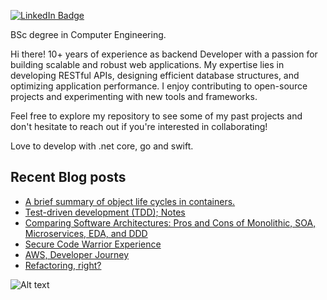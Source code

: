 [![LinkedIn Badge](https://img.shields.io/badge/LinkedIn-Profile-informational?style=flat&logo=linkedin&logoColor=white&color=0D76A8)](https://www.linkedin.com/in/ekinbulut/)

BSc degree in Computer Engineering.


Hi there! 10+ years of experience as backend Developer with a passion for building scalable and robust web applications. My expertise lies in developing RESTful APIs, designing efficient database structures, and optimizing application performance. 
I enjoy contributing to open-source projects and experimenting with new tools and frameworks. 

Feel free to explore my repository to see some of my past projects and don't hesitate to reach out if you're interested in collaborating!

Love to develop with .net core, go and swift.

## Recent Blog posts

* [A brief summary of object life cycles in containers.](https://ekinbulut.com/a-brief-summary-of-object-life-cycles-in-containers-2df6564ac05e)
* [Test-driven development (TDD); Notes](https://ekinbulut.com/test-driven-development-tdd-notes-a28ce88cb732)
* [Comparing Software Architectures: Pros and Cons of Monolithic, SOA, Microservices, EDA, and DDD](https://ekinbulut.com/comparing-software-architectures-pros-and-cons-of-monolithic-soa-microservices-eda-and-ddd-eea61abffb75)
* [Secure Code Warrior Experience](https://ekinbulut.com/secure-code-warrior-experience-23e3eb3c9cb2)
* [AWS, Developer Journey](https://ekinbulut.com/aws-developer-journey-a4e997db0ca1)
* [Refactoring, right?](https://ekinbulut.com/refacoring-right-25b837985d4)




![Alt text](https://res.cloudinary.com/dkgzvwnhz/image/upload/c_scale,w_150/v1669399669/github/frame.png "Scan Me")
